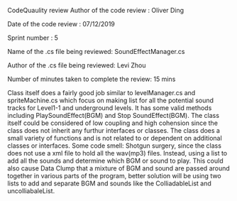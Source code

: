 CodeQuaulity review Author of the code review : Oliver Ding

Date of the code review : 07/12/2019 

Sprint number : 5

Name of the .cs file being reviewed: SoundEffectManager.cs

Author of the .cs file being reviewed: Levi Zhou

Number of minutes taken to complete the review: 15 mins

Class itself does a fairly good job similar to levelManager.cs and spriteMachine.cs which focus on making list for all the potential sound tracks for Level1-1 and underground levels. It has some valid methods including PlaySoundEffect(BGM) and Stop SoundEffect(BGM). The class itself could be considered of low coupling and high cohension since the class does not inherit any furthur interfaces or classes. The class does a small variety of functions and is not related to or dependent on additional classes or interfaces.
Some code smell: Shotgun surgery, since the class does not use a xml file to hold all the wav(mp3) files. Instead, using a list to add all the sounds and determine which BGM or sound to play. This could also cause Data Clump that a mixture of BGM and sound are passed around together in various parts of the program, better solution will be using two lists to add and separate BGM and sounds like the ColliadableList and uncolliabaleList. 

